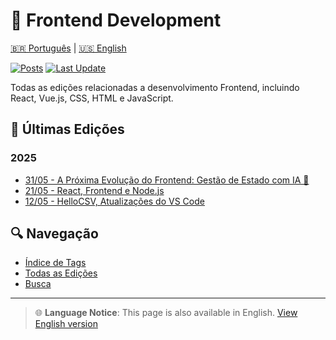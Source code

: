 # 🎨 Frontend Development

[🇧🇷 Português](#) | [🇺🇸 English](/newsletter/i18n/en-US/tags/frontend.md)

[![Posts](https://img.shields.io/badge/posts-15+-blue.svg)](#)
[![Last Update](https://img.shields.io/badge/última_atualização-Maio_2025-green.svg)](#)

Todas as edições relacionadas a desenvolvimento Frontend, incluindo React, Vue.js, CSS, HTML e JavaScript.

## 📝 Últimas Edições

### 2025
- [31/05 - A Próxima Evolução do Frontend: Gestão de Estado com IA 🤖](../2025/frontend/newsletter-linkedin-31-05-2025.md)
- [21/05 - React, Frontend e Node.js](../2025/frontend/newsletter-linkedin-21-05-2025.md)
- [12/05 - HelloCSV, Atualizações do VS Code](../2025/frontend/newsletter-linkedin-12-05-2025.md)

## 🔍 Navegação

- [Índice de Tags](index.md)
- [Todas as Edições](../2025/index.md)
- [Busca](../SEARCH.md)

---

> 🌐 **Language Notice**: This page is also available in English. [View English version](/i18n/en-US/tags/frontend.md)
